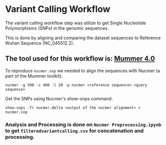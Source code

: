 # Variant Calling Workflow 

The variant calling workflow step was utilize to get Single Nucleotide Polymorphisms (SNPs) in the genomic sequences.

This is done by aligning and comparing the dataset sequences to Reference Wuhan Sequence (NC_045512.2).

## The tool used for this workflow is: **[Mummer 4.0](https://github.com/mummer4/mummer)**

To reproduce `nucmer.snp` we needed to align the sequences with Nucmer (a part of the Mummer toolkit):
```
nucmer -g 500 -c 400 -l 20 -p nucmer <reference sequence> <query sequence>
```
Get the SNPs using Nucmer's show-snps command:
```
show-snps -Tr nucmer.delta <output of the nucmer alignment> > nucmer.snp
```
### Analysis and Processing is done on `Nucmer Preprocessing.ipynb`  to get `filteredvariantcalling.csv` for concatenation and processing.  